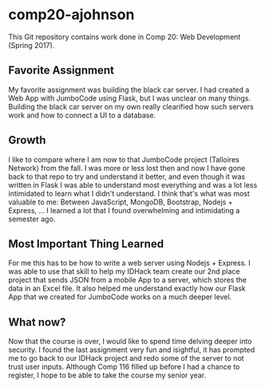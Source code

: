 # comp20-ajohnson
This Git repository contains work done in Comp 20: Web Development (Spring 2017).

## Favorite Assignment
My favorite assignment was building the black car server. I had created a Web App with JumboCode using Flask, but I was unclear on many things. Building the black car server on my own really clearified how such servers work and how to connect a UI to a database.

## Growth
I like to compare where I am now to that JumboCode project (Talloires Network) from the fall. I was more or less lost then and now I have gone back to that repo to try and understand it better, and even though it was written in Flask I was able to understand most everything and was a lot less intimidated to learn what I didn't understand.
I think that's what was most valuable to me: Between JavaScript, MongoDB, Bootstrap, Nodejs + Express, ... I learned a lot that I found overwhelming and intimidating a semester ago.

## Most Important Thing Learned
For me this has to be how to write a web server using Nodejs + Express. I was able to use that skill to help my IDHack team create our 2nd place project that sends JSON from a mobile App to a server, which stores the data in an Excel file. It also helped me understand exactly how our Flask App that we created for JumboCode works on a much deeper level.

## What now?
Now that the course is over, I would like to spend time delving deeper into security. I found the last assignment very fun and isightful, it has prompted me to go back to our IDHack project and redo some of the server to not trust user inputs. Although Comp 116 filled up before I had a chance to register, I hope to be able to take the course my senior year.
